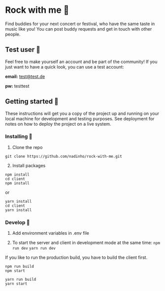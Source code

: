 # Rock with me 🎵

Find buddies for your next concert or festival, who have the same taste in music like you! You can post buddy requests and get in touch with other people.

## Test user 👧
Feel free to make yourself an account and be part of the community! 
If you just want to have a quick look, you can use a test account:

__email:__ test@test.de

__pw:__ testtest

## Getting started 👏

These instructions will get you a copy of the project up and running on your local machine for development and testing purposes. See deployment for notes on how to deploy the project on a live system.

### Installing 👯

1. Clone the repo

`git clone https://github.com/nadinho/rock-with-me.git`

2. Install packages

```shell
npm install
cd client
npm install
```

or

```shell
yarn install
cd client
yarn install
```

### Develop 🕺

1. Add environment variables in .env file

2. To start the server and client in development mode at the same time:
   `npm run dev`
   `yarn run dev`

If you like to run the production build, you have to build the client first.

```shell
npm run build
npm start
```

```shell
yarn run build
yarn start
```
